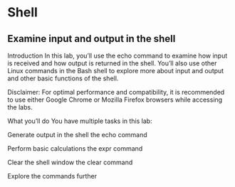 # Shell
<h2>Examine input and output in the shell</h2>

Introduction
In this lab, you’ll use the echo command to examine how input is received and how output is returned in the shell. You’ll also use other Linux commands in the Bash shell to explore more about input and output and other basic functions of the shell. 

Disclaimer: For optimal performance and compatibility, it is recommended to use either Google Chrome or Mozilla Firefox browsers while accessing the labs.

What you’ll do
You have multiple tasks in this lab:

Generate output in the shell the echo command

Perform basic calculations the expr command

Clear the shell window the clear command

Explore the commands further
